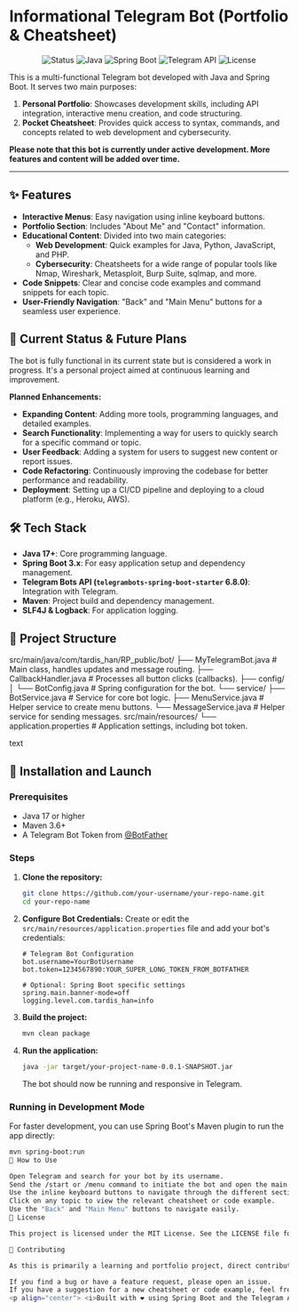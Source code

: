 # Informational Telegram Bot (Portfolio & Cheatsheet)

<p align="center">
  <img src="https://img.shields.io/badge/status-in%20development-blueviolet.svg" alt="Status">
  <img src="https://img.shields.io/badge/Java-17+-orange.svg" alt="Java">
  <img src="https://img.shields.io/badge/Spring_Boot-3.x-brightgreen.svg" alt="Spring Boot">
  <img src="https://img.shields.io/badge/Telegram_Bot_API-6.x-blue.svg" alt="Telegram API">
  <img src="https://img.shields.io/badge/License-MIT-lightgrey.svg" alt="License">
</p>

This is a multi-functional Telegram bot developed with Java and Spring Boot. It serves two main purposes:
1.  **Personal Portfolio**: Showcases development skills, including API integration, interactive menu creation, and code structuring.
2.  **Pocket Cheatsheet**: Provides quick access to syntax, commands, and concepts related to web development and cybersecurity.

**Please note that this bot is currently under active development. More features and content will be added over time.**

---

## ✨ Features

-   **Interactive Menus**: Easy navigation using inline keyboard buttons.
-   **Portfolio Section**: Includes "About Me" and "Contact" information.
-   **Educational Content**: Divided into two main categories:
    -   **Web Development**: Quick examples for Java, Python, JavaScript, and PHP.
    -   **Cybersecurity**: Cheatsheets for a wide range of popular tools like Nmap, Wireshark, Metasploit, Burp Suite, sqlmap, and more.
-   **Code Snippets**: Clear and concise code examples and command snippets for each topic.
-   **User-Friendly Navigation**: "Back" and "Main Menu" buttons for a seamless user experience.

## 🚧 Current Status & Future Plans

The bot is fully functional in its current state but is considered a work in progress. It's a personal project aimed at continuous learning and improvement.

**Planned Enhancements:**
-   **Expanding Content**: Adding more tools, programming languages, and detailed examples.
-   **Search Functionality**: Implementing a way for users to quickly search for a specific command or topic.
-   **User Feedback**: Adding a system for users to suggest new content or report issues.
-   **Code Refactoring**: Continuously improving the codebase for better performance and readability.
-   **Deployment**: Setting up a CI/CD pipeline and deploying to a cloud platform (e.g., Heroku, AWS).

## 🛠️ Tech Stack

-   **Java 17+**: Core programming language.
-   **Spring Boot 3.x**: For easy application setup and dependency management.
-   **Telegram Bots API (`telegrambots-spring-boot-starter` 6.8.0)**: Integration with Telegram.
-   **Maven**: Project build and dependency management.
-   **SLF4J & Logback**: For application logging.

## 📁 Project Structure
src/main/java/com/tardis_han/RP_public/bot/
├── MyTelegramBot.java # Main class, handles updates and message routing.
├── CallbackHandler.java # Processes all button clicks (callbacks).
├── config/
│ └── BotConfig.java # Spring configuration for the bot.
└── service/
├── BotService.java # Service for core bot logic.
├── MenuService.java # Helper service to create menu buttons.
└── MessageService.java # Helper service for sending messages.
src/main/resources/
└── application.properties # Application settings, including bot token.

text

## 🚀 Installation and Launch

### Prerequisites
-   Java 17 or higher
-   Maven 3.6+
-   A Telegram Bot Token from [@BotFather](https://t.me/BotFather)

### Steps

1.  **Clone the repository:**
    ```bash
    git clone https://github.com/your-username/your-repo-name.git
    cd your-repo-name
    ```

2.  **Configure Bot Credentials:**
    Create or edit the `src/main/resources/application.properties` file and add your bot's credentials:
    ```properties
    # Telegram Bot Configuration
    bot.username=YourBotUsername
    bot.token=1234567890:YOUR_SUPER_LONG_TOKEN_FROM_BOTFATHER

    # Optional: Spring Boot specific settings
    spring.main.banner-mode=off
    logging.level.com.tardis_han=info
    ```

3.  **Build the project:**
    ```bash
    mvn clean package
    ```

4.  **Run the application:**
    ```bash
    java -jar target/your-project-name-0.0.1-SNAPSHOT.jar
    ```
    The bot should now be running and responsive in Telegram.

### Running in Development Mode
For faster development, you can use Spring Boot's Maven plugin to run the app directly:
```bash
mvn spring-boot:run
🤖 How to Use

Open Telegram and search for your bot by its username.
Send the /start or /menu command to initiate the bot and open the main menu.
Use the inline keyboard buttons to navigate through the different sections (Portfolio, Web Dev, Cybersecurity).
Click on any topic to view the relevant cheatsheet or code example.
Use the "Back" and "Main Menu" buttons to navigate easily.
📜 License

This project is licensed under the MIT License. See the LICENSE file for details.

🤝 Contributing

As this is primarily a learning and portfolio project, direct contributions may not be the main focus. However, suggestions, ideas, and feedback are always welcome!

If you find a bug or have a feature request, please open an issue.
If you have a suggestion for a new cheatsheet or code example, feel free to describe it in an issue.
<p align="center"> <i>Built with ❤️ using Spring Boot and the Telegram API.</i> </p> ```
